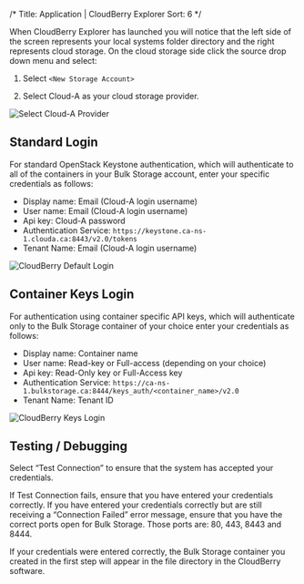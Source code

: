 /*
Title: Application | CloudBerry Explorer
Sort: 6
*/

When CloudBerry Explorer has launched you will notice that the left side
of the screen represents your local systems folder directory and the right
represents cloud storage. On the cloud storage side click the source drop down
menu and select:

1. Select `<New Storage Account>`

2. Select Cloud-A as your cloud storage provider.

![Select Cloud-A Provider](/img/content/bulk-storage/cloudberryaccountselect.png)


## Standard Login

For standard OpenStack Keystone authentication, which will authenticate to 
all of the containers in your Bulk Storage account, enter your specific 
credentials as follows:

   - Display name: Email (Cloud-A login username)
   - User name: Email (Cloud-A login username)
   - Api key: Cloud-A password
   - Authentication Service: `https://keystone.ca-ns-1.clouda.ca:8443/v2.0/tokens`
   - Tenant Name: Email (Cloud-A login username)

![CloudBerry Default Login](/img/content/bulk-storage/cloudberrydefaultlogin.png)

## Container Keys Login

For authentication using container specific API keys, which will 
authenticate only to the Bulk Storage container of your choice enter your 
credentials as follows:

   - Display name: Container name
   - User name: Read-key or Full-access (depending on your choice)
   - Api key: Read-Only key or Full-Access key
   - Authentication Service: `https://ca-ns-1.bulkstorage.ca:8444/keys_auth/<container_name>/v2.0`
   - Tenant Name: Tenant ID

![CloudBerry Keys Login](/img/content/bulk-storage/cloudberrykeyslogin.png)

## Testing / Debugging

Select “Test Connection” to ensure that the system has accepted your 
credentials.

If Test Connection fails, ensure that you have entered your credentials
correctly. If you have entered your credentials correctly but are still
receiving a “Connection Failed” error message, ensure that you have the
correct ports open for Bulk Storage. Those ports are: 80, 443, 8443 and
8444.

If your credentials were entered correctly, the Bulk Storage container
you created in the first step will appear in the file directory in the
CloudBerry software.

